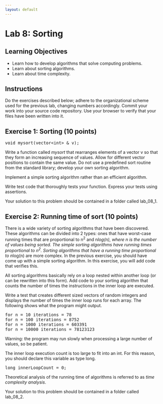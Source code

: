 ```yaml
---
layout: default
---
```


<h1>Lab 8: Sorting</h1>

## Learning Objectives

- Learn how to develop algorithms that solve computing problems.
- Learn about sorting algorithms.
- Learn about time complexity.

## Instructions

Do the exercises described below; adhere to the organizational scheme used for the previous lab, changing numbers accordingly.  Commit your work into your source code repository.  Use your browser to verify that your files have been written into it.

## Exercise 1: Sorting (10 points)

<pre>
void mysort(vector&lt;int> &amp; v);
</pre>

Write a function called _mysort_ that rearranges elements of a vector v so that they form an increasing sequence of values.  Allow for different vector positions to contain the same value.  Do not use a predefined sort routine from the standard library; develop your own sorting algorithm.

Implement a simple sorting algorithm rather than an efficient algorithm.

Write test code that thoroughly tests your function. Express your tests using assertions.

Your solution to this problem should be contained in a folder called lab_08_1.

## Exercise 2: Running time of sort (10 points)

There is a wide variety of sorting algorithms that have been discovered.  These algorithms can be divided into 2 types: ones that have worst-case running times that are proportional to n<sup>2</sup> and n*log(n), where n is the number of values being sorted.  The simple sorting algorithms have running times proportional to n<sup>2</sup>.  Sorting algorithms that have a running time proportional to n*log(n) are more complex.  In the previous exercise, you should have come up with a simple sorting algorithm.  In this exercise, you will add code that verifies this.

All sorting algorithms basically rely on a loop nested within another loop (or can be rewritten into this form).  Add code to your sorting algorithm that counts the number of times the instructions in the inner loop are executed. 

Write a test that creates different sized vectors of random integers and displays the number of times the inner loop runs for each array.  The following shows what the program might output.

<pre>
for n = 10 iterations = 78
for n = 100 iterations = 8752
for n = 1000 iterations = 603391
for n = 10000 iterations = 78123123
</pre>

Warning: the program may run slowly when processing a large number of values, so be patient.

The inner loop execution count is too large to fit into an int.  For this reason, you should declare this variable as type long.

<pre>
long innerLoopCount = 0;
</pre>

Theoretical analysis of the running time of algorithms is referred to as _time complexity analysis_.

Your solution to this problem should be contained in a folder called lab_08_2.

